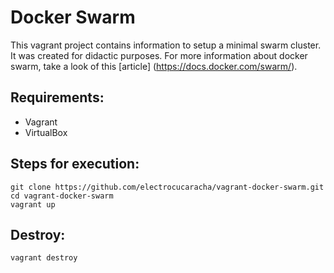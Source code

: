 # Docker Swarm

This vagrant project contains information to setup a minimal swarm cluster.  It was created for didactic purposes. For more information about docker swarm, take a look of this [article] (https://docs.docker.com/swarm/).

## Requirements:

* Vagrant
* VirtualBox

## Steps for execution:

    git clone https://github.com/electrocucaracha/vagrant-docker-swarm.git
    cd vagrant-docker-swarm
    vagrant up

## Destroy:

    vagrant destroy
